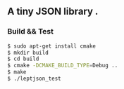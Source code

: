 ## A tiny JSON library .

### Build && Test 

```bash
$ sudo apt-get install cmake
$ mkdir build
$ cd build
$ cmake -DCMAKE_BUILD_TYPE=Debug ..
$ make
$ ./leptjson_test
````